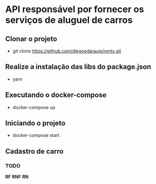 # API responsável por fornecer os serviços de aluguel de carros

## Clonar o projeto
- git clone https://github.com/diegoedaraujo/rentx.git

## Realize a instalação das libs do package.json
- yarn

## Executando o docker-compose
 - docker-compose up

## Iniciando o projeto
- docker-compose start

## Cadastro de carro
### TODO
**RF**
**RNF**
**RN**
